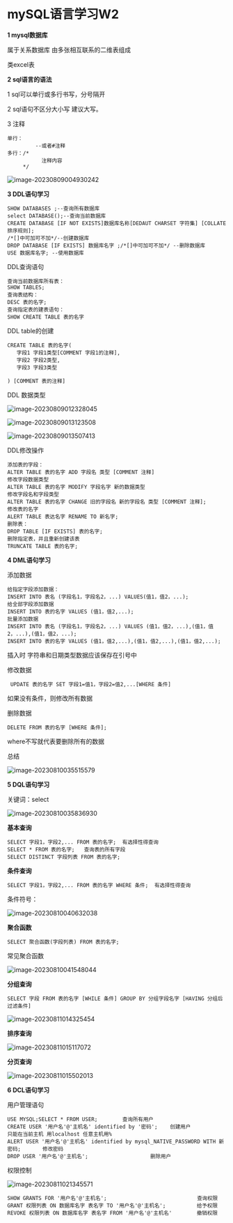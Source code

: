 # mySQL语言学习W2

**1 mysql数据库**

属于关系数据库 由多张相互联系的二维表组成

 类excel表





**2 sql语言的语法**

1 sql可以单行或多行书写，分号隔开

2 sql语句不区分大小写 建议大写。

3 注释

```
单行：
         --或者#注释
多行：/*
           注释内容
     */
```

![image-20230809004930242](img/image-20230809004930242.png)



**3 DDL语句学习**

```
SHOW DATABASES ;--查询所有数据库
select DATABASE();--查询当前数据库
CREATE DATABASE [IF NOT EXISTS]数据库名称[DEDAUT CHARSET 字符集] [COLLATE 排序规则];
/*[]中可加可不加*/--创建数据库
DROP DATABASE [IF EXISTS] 数据库名字 ;/*[]中可加可不加*/ --删除数据库
USE 数据库名字; --使用数据库
```

DDL查询语句

```
查询当前数据库所有表：
SHOW TABLES;
查询表结构：
DESC 表的名字;
查询指定表的建表语句：
SHOW CREATE TABLE 表的名字
```

DDL  table的创建

```
CREATE TABLE 表的名字(
   字段1 字段1类型[COMMENT 字段1的注释],
   字段2 字段2类型,
   字段3 字段3类型

) [COMMENT 表的注释]

```

DDL 数据类型

![image-20230809012328045](IMG/image-20230809012328045.png)

![image-20230809013123508](IMG/image-20230809013123508.png)

![image-20230809013507413](IMG/image-20230809013507413.png)



DDL修改操作

 

```
添加表的字段：
ALTER TABLE 表的名字 ADD 字段名 类型 [COMMENT 注释]
修改字段数据类型
ALTER TABLE 表的名字 MODIFY 字段名字 新的数据类型
修改字段名和字段类型
ALTER TABLE 表的名字 CHANGE 旧的字段名 新的字段名 类型 [COMMENT 注释];
修改表的名字
ALERT TABLE 表达名字 RENAME TO 新名字;
删除表：
DROP TABLE [IF EXISTS] 表的名字;
删除指定表，并且重新创建该表
TRUNCATE TABLE 表的名字;
```

**4 DML语句学习**

 添加数据

```
给指定字段添加数据：
INSERT INTO 表名 (字段名1，字段名2，...) VALUES(值1，值2，...);
给全部字段添加数据
INSERT INTO 表的名字 VALUES (值1，值2,...);
批量添加数据
INSERT INTO 表名 (字段名1，字段名2，...) VALUES (值1，值2，...),(值1，值2，...),(值1，值2，...);
INSERT INTO 表的名字 VALUES (值1，值2,...),(值1，值2,...),(值1，值2,...);

```

插入时 字符串和日期类型数据应该保存在引号中



修改数据

```
 UPDATE 表的名字 SET 字段1=值1，字段2=值2,...[WHERE 条件]
```

如果没有条件，则修改所有数据



删除数据

```
DELETE FROM 表的名字 [WHERE 条件];
```

where不写就代表要删除所有的数据

总结

![image-20230810035515579](IMG/image-20230810035515579.png)











**5 DQL语句学习**

关键词：select



![image-20230810035836930](IMG/image-20230810035836930.png)

**基本查询**

```
SELECT 字段1，字段2,... FROM 表的名字;  有选择性得查询
SELECT * FROM 表的名字;   查询表的所有字段
SELECT DISTINCT 字段列表 FROM 表的名字;
```

 

**条件查询**

```
SELECT 字段1，字段2,... FROM 表的名字 WHERE 条件;  有选择性得查询
```

条件符号：

![image-20230810040632038](IMG/image-20230810040632038.png)



**聚合函数**

```
SELECT 聚合函数(字段列表) FROM 表的名字;
```

常见聚合函数

![image-20230810041548044](IMG/Image-20230810041548044.png)

 



**分组查询**

```
SELECT 字段 FROM 表的名字 [WHILE 条件] GROUP BY 分组字段名字 [HAVING 分组后过滤条件]
```

![image-20230811014325454](IMG/image-20230811014325454.png)



**排序查询**

![image-20230811015117072](IMG/image-20230811015117072.png)

**分页查询**

![image-20230811015502013](IMG/image-20230811015502013.png)





**6 DCL语句学习**

用户管理语句

```
USE MYSQL;SELECT * FROM USER;        查询所有用户
CREATE USER '用户名'@'主机名' identified by '密码';    创建用户
只能在当前主机 用localhost 任意主机用%
ALERT USER '用户名'@'主机名' identified by mysql_NATIVE_PASSWORD WITH 新密码;       修改密码
DROP USER '用户名'@'主机名';                    删除用户
```





权限控制

![image-20230811021345571](IMG/image-20230811021345571.png)

```
SHOW GRANTS FOR '用户名'@'主机名';                             查询权限
GRANT 权限列表 ON 数据库名字 表名字 TO '用户名'@'主机名';          给予权限
REVOKE 权限列表 ON 数据库名字 表名字 FROM '用户名'@'主机名'        撤销权限
```

